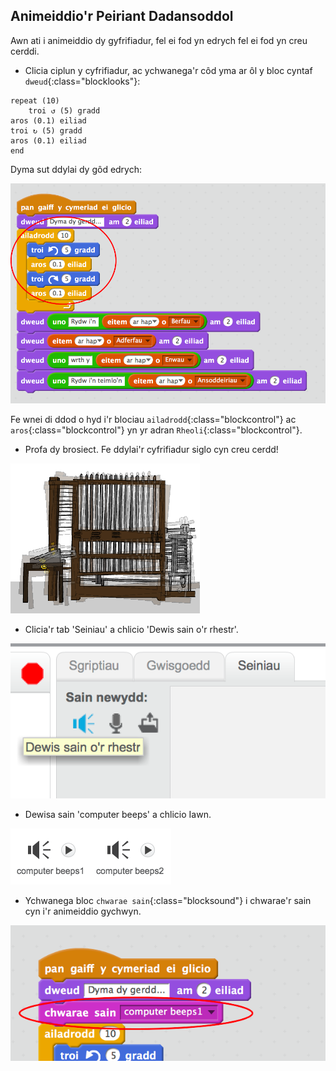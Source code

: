 ## Animeiddio'r Peiriant Dadansoddol

Awn ati i animeiddio dy gyfrifiadur, fel ei fod yn edrych fel ei fod yn creu cerddi.



+ Clicia ciplun y cyfrifiadur, ac ychwanega'r côd yma ar ôl y bloc cyntaf `dweud`{:class="blocklooks"}:

```blocks
repeat (10)
	troi ↺ (5) gradd
aros (0.1) eiliad
troi ↻ (5) gradd
aros (0.1) eiliad
end
```

Dyma sut ddylai dy gôd edrych:

![screenshot](images/poetry-animate.png)

Fe wnei di ddod o hyd i'r blociau `ailadrodd`{:class="blockcontrol"} ac `aros`{:class="blockcontrol"} yn yr adran `Rheoli`{:class="blockcontrol"}.

+ Profa dy brosiect. Fe ddylai'r cyfrifiadur siglo cyn creu cerdd!

![screenshot](images/poetry-animate-test.png)

+ Clicia'r tab 'Seiniau' a chlicio 'Dewis sain o'r rhestr'.

![screenshot](images/poetry-sound.png)

+ Dewisa sain 'computer beeps' a chlicio Iawn.

![screenshot](images/poetry-beeps.png)

+ Ychwanega bloc `chwarae sain`{:class="blocksound"} i chwarae'r sain cyn i'r animeiddio gychwyn.

![screenshot](images/poetry-play.png)



